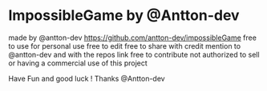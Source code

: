 # ImpossibleGame by @Antton-dev

made by @antton-dev 
https://github.com/antton-dev/impossibleGame
free to use for personal use
free to edit
free to share with credit mention to @antton-dev and with the repos link
free to contribute
not authorized to sell or having a commercial use of this project

Have Fun and good luck !
Thanks
@Antton-dev
